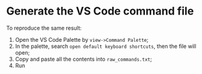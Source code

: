 # Generate the VS Code command file

To reproduce the same result:

1. Open the VS Code Palette by `view->Command Palette`;
2. In the palette, search `open default keyboard shortcuts`, then the file will open;
3. Copy and paste all the contents into `raw_commands.txt`;
4. Run 
